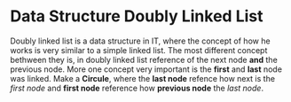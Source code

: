 # Data Structure Doubly Linked List

Doubly linked list is a data structure in IT, where the concept of how he works is very similar 
to a simple linked list. The most different concept bethween they is, in doubly linked list 
reference of the next node **and** the previous node. More one concept very important
is the **first** and **last** node was linked. Make a **Circule**, where the **last node** refence 
how next is the *first node* and **first node** reference how **previous node** the *last node*.